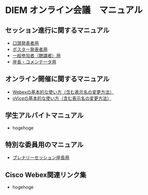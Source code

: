 # DIEM オンライン会議　マニュアル

## セッション進行に関するマニュアル
- [口頭発表者用](forPresenter.md)
- [ポスター発表者用](forPosterPresenter.md)
- [一般参加者（聴講者）用](forAudience.md)
- [座長・コメンテータ用](forCommentator.md)

## オンライン開催に関するマニュアル
- [Webexの基本的な使い方（含む表示名の変更方法）](WebexHowto.md)
- [oViceの基本的な使い方（含む表示名の変更方法）](Howto.md)

## 学生アルバイトマニュアル
- hogehoge

## 特別な委員用のマニュアル
- [プレナリーセッション座長用](forPlenaryChair.md)

## Cisco Webex関連リンク集
- hogehoge
